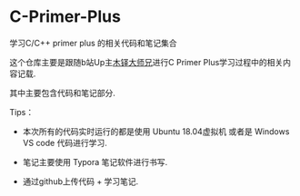 # C-Primer-Plus
学习C/C++ primer plus 的相关代码和笔记集合

这个仓库主要是跟随b站Up主[木铎大师兄](https://space.bilibili.com/399919415)进行C Primer Plus学习过程中的相关内容记载.

其中主要包含代码和笔记部分.

Tips：

* 本次所有的代码实时运行的都是使用 Ubuntu 18.04虚拟机 或者是 Windows VS code 代码进行学习.
* 笔记主要使用 Typora 笔记软件进行书写.

* 通过github上传代码 + 学习笔记.